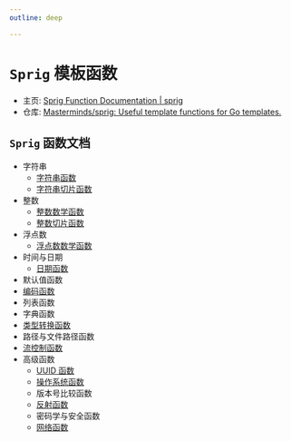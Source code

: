 ```yaml
---
outline: deep

---
```


# `Sprig` 模板函数

* 主页: [Sprig Function Documentation | sprig](http://masterminds.github.io/sprig/)
* 仓库: [Masterminds/sprig: Useful template functions for Go templates.](https://github.com/Masterminds/sprig)

## `Sprig` 函数文档

- 字符串
  - [字符串函数](./strings.md)
  - [字符串切片函数](./string-slice.md)
- 整数
  - [整数数学函数](./math.md)
  - [整数切片函数](./integer-slice.md)
- 浮点数
  - [浮点数数学函数](./mathf.md)
- 时间与日期
  - [日期函数](./date.md)
- 默认值函数
- [编码函数](./encoding.md)
- 列表函数
- 字典函数
- [类型转换函数](./conversion.md)
- 路径与文件路径函数
- [流控制函数](./flow-control.md)
- 高级函数
  - [UUID 函数](./uuid.md)
  - [操作系统函数](./os.md)
  - 版本号比较函数
  - [反射函数](./reflection.md)
  - 密码学与安全函数
  - [网络函数](./network.md)
